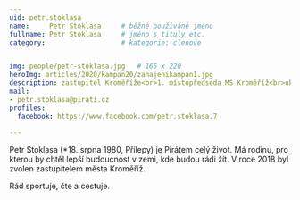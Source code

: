 ```yaml
---
uid: petr.stoklasa
name:     Petr Stoklasa  	# běžně používáné jméno
fullname: Petr Stoklasa  	# jméno s tituly etc.
category:                   # kategorie: clenove


img: people/petr-stoklasa.jpg   # 165 x 220
heroImg: articles/2020/kampan20/zahajenikampan1.jpg
description: zastupitel Kroměříže<br>1. místopředseda MS Kroměříž<br>obchodník a hrdý otec <br>Kroměříž # kratký popis, max 160 znaků
mail:
- petr.stoklasa@pirati.cz
profiles:
  facebook: https://www.facebook.com/petr.stoklasa.7
   		  
---
```


Petr Stoklasa (*18. srpna 1980, Přílepy) je Pirátem celý život. Má rodinu, pro kterou by chtěl lepší budoucnost v zemi, kde budou rádi žít. V roce 2018 byl zvolen zastupitelem města Kroměříž.

Rád sportuje, čte a cestuje.
